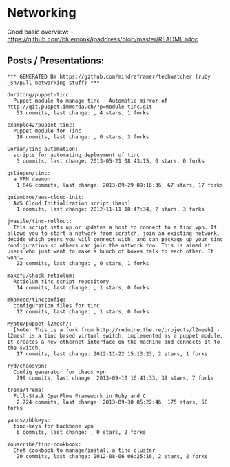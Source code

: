 # Networking

  Good basic overview:
    - https://github.com/bluemonk/ipaddress/blob/master/README.rdoc


## Posts / Presentations:


<!-- PROJECTS_LIST_START -->
    *** GENERATED BY https://github.com/mindreframer/techwatcher (ruby _sh/pull networking-stuff) ***

    duritong/puppet-tinc:
      Puppet module to manage tinc - Automatic mirror of http://git.puppet.immerda.ch/?p=module-tinc.git
       53 commits, last change: , 4 stars, 1 forks

    example42/puppet-tinc:
      Puppet module for Tinc
       18 commits, last change: , 0 stars, 3 forks

    Gorian/tinc-automation:
      scripts for automating deployment of tinc
       3 commits, last change: 2013-05-21 08:43:15, 0 stars, 0 forks

    gsliepen/tinc:
      a VPN daemon
       1,646 commits, last change: 2013-09-29 09:16:36, 67 stars, 17 forks

    guiambros/aws-cloud-init:
      AWS Cloud Initialization script (bash)
       1 commits, last change: 2012-11-11 18:47:34, 2 stars, 3 forks

    jvasile/tinc-rollout:
      This script sets up or updates a host to connect to a tinc vpn. It allows you to start a network from scratch, join an existing network, decide which peers you will connect with, and can package up your tinc configuration so others can join the network too. This is aimed at users who just want to make a bunch of boxes talk to each other. It won'…
       22 commits, last change: , 0 stars, 1 forks

    makefu/shack-retiolum:
      Retiolum tinc script repository
       14 commits, last change: , 1 stars, 0 forks

    mhameed/tincconfig:
      configuration files for tinc
       12 commits, last change: , 1 stars, 0 forks

    Myatu/puppet-l2mesh/:
      [Note: This is a fork from http://redmine.the.re/projects/l2mesh] - l2mesh is a tinc based virtual switch, implemented as a puppet module. It creates a new ethernet interface on the machine and connects it to the switch.
       17 commits, last change: 2012-11-22 15:13:23, 2 stars, 1 forks

    ryd/chaosvpn:
      Config generator for chaos vpn
       799 commits, last change: 2013-09-10 16:41:33, 39 stars, 7 forks

    trema/trema:
      Full-Stack OpenFlow Framework in Ruby and C
       2,724 commits, last change: 2013-09-30 05:22:46, 175 stars, 58 forks

    yanosz/bbkeys:
      tinc-keys for backbone vpn
       6 commits, last change: , 0 stars, 2 forks

    Youscribe/tinc-cookbook:
      Chef cookbook to manage/install a tinc cluster
       20 commits, last change: 2012-08-06 06:25:16, 2 stars, 2 forks
<!-- PROJECTS_LIST_END -->
